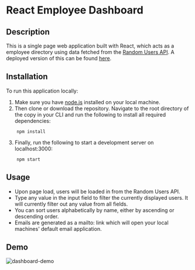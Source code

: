# React Employee Dashboard

## Description

This is a single page web application built with React, which acts as a employee directory using data fetched from the [Random Users API](https://randomuser.me/). A deployed version of this can be found [here](https://inknsharps.github.io/react_employee_dashboard/).

## Installation

To run this application locally:

1. Make sure you have [node.js](https://nodejs.dev/) installed on your local machine.
2. Then clone or download the repository. Navigate to the root directory of the copy in your CLI and run the following to install all required dependencies:
```
    npm install
```
3. Finally, run the following to start a development server on localhost:3000:
```
    npm start
```

## Usage

* Upon page load, users will be loaded in from the Random Users API.
* Type any value in the input field to filter the currently displayed users. It will currently filter out any value from all fields.
* You can sort users alphabetically by name, either by ascending or descending order.
* Emails are generated as a mailto: link which will open your local machines' default email application.

## Demo

![dashboard-demo](./img/dashboard.gif)